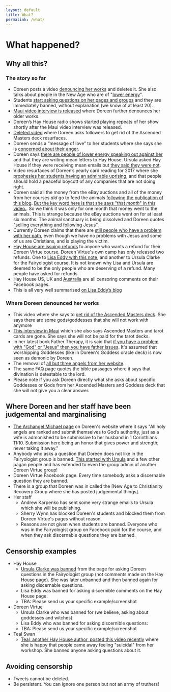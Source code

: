 ```yaml
---
layout: default
title: What?
permalink: /what/
---
```


# What happened?
## Why all this?

### The story so far
  * Doreen posts a video [denouncing her works](https://www.youtube.com/watch?v=SSzoATQ-dyo&feature=youtu.be&t=626
) and deletes it. She also talks about people in the New Age who are of "[lower energy](https://youtu.be/SSzoATQ-dyo?t=1410)".
  * Students [start asking questions on her pages and groups](thecelticfairy.com/2017/09/06/an-open-letter-to-doreen-virtue/) and they are immediately banned, without explanation (we know of at least 20).
  * [Maui video interview is released](https://www.youtube.com/watch?v=SSzoATQ-dyo&feature=youtu.be&t=626) where Doreen further denounces her older works.
  * Doreen’s Hay House radio shows started playing repeats of her show shortly after the Maui video interview was released.
  * [Deleted video](https://www.youtube.com/watch?v=SSzoATQ-dyo) where Doreen asks followers to get rid of the Ascended Masters deck resurfaces.
  * Doreen sends a “message of love” to her students where she says she is [concerned about their anger](https://youtu.be/jPFPfu_xCtw?t=496).
  * Doreen says [there are people of lower energy speaking out against her](https://www.youtube.com/watch?v=O1cKNAFw4nk&feature=youtu.be&t=760) and that they are writing mean letters to Hay House. Ursula asked Hay House if they were receiving mean emails but [they said they were not](https://twitter.com/tangentfairy/status/910089548809547776).
  * Video resurfaces of Doreen’s yearly card reading for 2017 where she [prophesies her students having an admirable uprising](https://youtu.be/ohbUOIH1MHk?t=511), and that people should hold a peaceful boycott of any companies that are not doing right.
  * Doreen said all the money from the eBay auctions and all of the money from her courses _did_ go to feed the animals [following the publication of this blog](http://www.thecelticfairy.com/2017/09/17/doreen-virtues-dream/). [But the key word here is that she says "that _month_" in this video.](https://www.youtube.com/watch?v=REYElIRhZpk&feature=youtu.be&t=1766). So we think it was only for one month that money went to the animals. This is strange because the eBay auctions went on for at least six months. The animal sanctuary is being dissolved and Doreen quotes ["selling everything and following Jesus"](https://www.youtube.com/watch?v=O1cKNAFw4nk&feature=youtu.be&t=755).
  * Currently Doreen claims that there are [still people who have a problem with her path](https://www.facebook.com/DoreenVirtue444/videos/1759766487397988/), even though we have no problems with Jesus and some of us are Christians, and is playing the victim.
  * [Hay House are issuing refunds](http://angelorum.co/uncategorized/how-to-get-a-refund-for-your-doreen-virtue-course/) to anyone who wants a refund for their Doreen Virtue course. Doreen Virtue's own camp has only released two refunds. One to [Lisa Eddy with this note](https://twitter.com/LisaFrideborg/status/911986113413251072), and another to Ursula Clarke for the Fairyologist course. It is not known why Lisa and Ursula are deemed to be the only people who are deserving of a refund. Many people have asked for refunds.
  * Hay House US, UK and [Australia](https://www.facebook.com/HayHouseAust/videos/10154989614760308/?comment_id=10154997143130308&comment_tracking=%7B%22tn%22%3A%22R0%22%7D) are all censoring comments on their Facebook pages.
  * This is all very well summarised [on Lisa Eddy’s blog](http://angelorum.co/uncategorized/truth-doreen-virtues-conversion/)

### Where Doreen denounced her works
  * This video where she says to [get rid of the Ascended Masters deck](https://www.youtube.com/watch?v=SSzoATQ-dyo&feature=youtu.be&t=626). She says there are some gods/goddesses that she will not work with anymore
  * [This interview in Maui](https://youtu.be/0e8QYAWgJMo?t=733) which she also says Ascended Masters and tarot cards are gone. She says she will not be paid for the tarot decks.
  * In her latest book Father Therapy, it is said that [if you have a problem with "God" or "Jesus" then you have father issues](http://www.go.hayhouse.com/fathertherapy). It's assumed that worshipping Goddesses (like in Doreen's Goddess oracle deck) is now seen as demonic by Doreen.
  * The removal of [all but three angels from her website](https://www.angeltherapy.com/faq).
  * The same FAQ page quotes the bible passages where it says that divination is detestable to the lord.
  * Please note if you ask Doreen directly what she asks about specific Goddesses or Gods from her Ascended Masters and Goddess deck that she will not give you a clear answer.
    
## Where Doreen and her staff have been judgemental and marginalising
  * [The Archangel Michael page](https://www.angeltherapy.com/archangel-michael) on Doreen's website where it says "All holy angels are ranked and submit themselves to God’s authority, just as a wife is admonished to be submissive to her husband in 1 Corinthians 11:10. Submission here being an honor that gives power and strength; never taking it away."
  * Anybody who asks a question that Doreen does not like in the Fairyologist group is banned. [This started with Ursula](http://www.thecelticfairy.com/2017/09/06/an-open-letter-to-doreen-virtue/) and a few other pagan people and has extended to even the group admin of another Doreen Virtue group!
  * Doreen Virtue Facebook page. Every time somebody asks a discernable question they are banned.
  * There is a group that Doreen was in called the [New Age to Christianity Recovery Group where she has posted judgemental things].
  * Her staff
      * Andrew Karpenko has sent some very strange emails to Ursula which she will be publishing.
      * Sherry Wynn has blocked Doreen's students and blocked them from Doreen Virtue's pages without reason.
      * Reasons are not given when students are banned. Everyone who was in the Fairyologist group on Facebook paid for the course, and when they ask discernable questions they are banned.
      
## Censorship examples
  * Hay House
      * [Ursula Clarke was banned](http://www.thecelticfairy.com/2017/09/06/an-open-letter-to-doreen-virtue/) from the page for asking Doreen questions in the Fairyologist group (not comments made on the Hay House page). She was later unbanned and then banned again for asking discernable questions.
      * Lisa Eddy was banned for asking discernible comments on the Hay House page.
      * TBA: Please send us your specific example/screenshot
  * Doreen Virtue
      * Ursula Clarke who was banned for (we believe, asking about goddesses and witches):
      * Lisa Eddy who was banned for asking discernible questions:
      * TBA: Please send us your specific example/screenshot
  * Teal Swan
      * [Teal, another Hay House author, posted this video recently](https://www.instagram.com/p/BaUO7-WgT4D/?hl=en&taken-by=tealspiritualcatalyst) where she is happy that people came away feeling "suicidal" from her workshop. She banned anyone asking questions about it.

## Avoiding censorship
  * Tweets cannot be deleted.
  * Be persistent. You can ignore one person but not an army of truthers!
